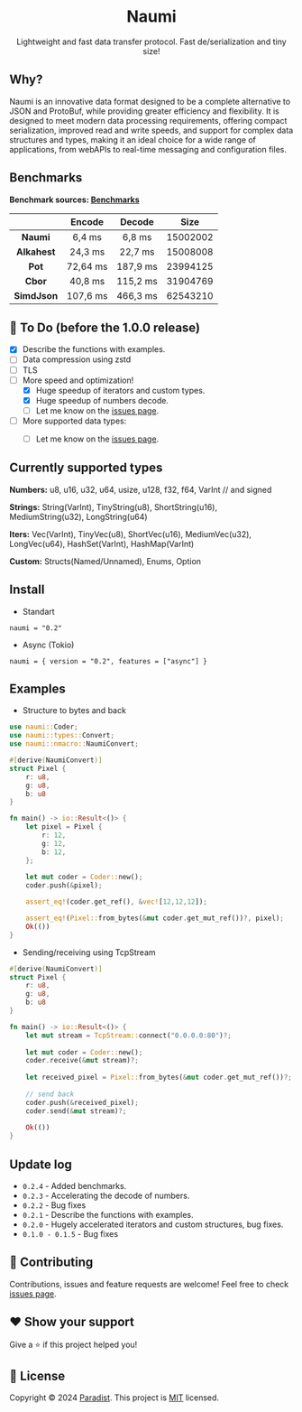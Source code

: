 <h1 align=center>Naumi</h1>
<p align=center>Lightweight and fast data transfer protocol. Fast de/serialization and tiny size!</p>

## Why?

Naumi is an innovative data format designed to be a complete alternative to JSON and ProtoBuf, while providing greater efficiency and flexibility. It is designed to meet modern data processing requirements, offering compact serialization, improved read and write speeds, and support for complex data structures and types, making it an ideal choice for a wide range of applications, from webAPIs to real-time messaging and configuration files.


## Benchmarks
**Benchmark sources: [Benchmarks](https://github.com/Paradist/naumi/tree/main/benchmarks)**

|      | **Encode** | **Decode** | **Size** |
|:------------:|:----------:|:----------:|:--------:|
|   **Naumi**  |   6,4 ms   |   6,8 ms   | 15002002 |
| **Alkahest** |   24,3 ms  |   22,7 ms  | 15008008 |
|    **Pot**   |  72,64 ms  |  187,9 ms  | 23994125 |
|   **Cbor**   |   40,8 ms  |  115,2 ms  | 31904769 |
| **SimdJson** |  107,6 ms  |  466,3 ms  | 62543210 |

## 📝 To Do (before the 1.0.0 release)

- [X] Describe the functions with examples.
- [ ] Data compression using zstd
- [ ] TLS
- [ ] More speed and optimization!
  - [X] Huge speedup of iterators and custom types.
  - [X] Huge speedup of numbers decode.
  - [ ] Let me know on the [issues page](https://github.com/Paradist/naumi/issues).
- [ ] More supported data types:
  - [ ] Let me know on the [issues page](https://github.com/Paradist/naumi/issues).


## Currently supported types

 **Numbers:** u8, u16, u32, u64, usize, u128, f32, f64, VarInt // and signed
 
 **Strings:** String(VarInt), TinyString(u8), ShortString(u16), MediumString(u32), LongString(u64) 
 
 **Iters:** Vec(VarInt), TinyVec(u8), ShortVec(u16), MediumVec(u32), LongVec(u64), HashSet(VarInt), HashMap(VarInt)
 
 **Custom:** Structs(Named/Unnamed), Enums, Option

## Install

* Standart
```
naumi = "0.2"
```

* Async (Tokio)
```
naumi = { version = "0.2", features = ["async"] }
```


## Examples


 * Structure to bytes and back
```rust
use naumi::Coder;
use naumi::types::Convert;
use naumi::nmacro::NaumiConvert;

#[derive(NaumiConvert)]
struct Pixel {
    r: u8,
    g: u8,
    b: u8
}

fn main() -> io::Result<()> {
    let pixel = Pixel {
        r: 12,
        g: 12,
        b: 12,
    };
    
    let mut coder = Coder::new();
    coder.push(&pixel);

    assert_eq!(coder.get_ref(), &vec![12,12,12]);

    assert_eq!(Pixel::from_bytes(&mut coder.get_mut_ref())?, pixel);
    Ok(())
}
```


 * Sending/receiving using TcpStream
```rust
#[derive(NaumiConvert)]
struct Pixel {
    r: u8,
    g: u8,
    b: u8
}

fn main() -> io::Result<()> {
    let mut stream = TcpStream::connect("0.0.0.0:80")?;
    
    let mut coder = Coder::new();
    coder.receive(&mut stream)?;
    
    let received_pixel = Pixel::from_bytes(&mut coder.get_mut_ref())?;
    
    // send back
    coder.push(&received_pixel);
    coder.send(&mut stream)?;
    
    Ok(())
}
```
## Update log

 * `0.2.4` - Added benchmarks.
 * `0.2.3` - Accelerating the decode of numbers.
 * `0.2.2` - Bug fixes
 * `0.2.1` - Describe the functions with examples.
 * `0.2.0` - Hugely accelerated iterators and  custom structures, bug fixes.
 * `0.1.0 - 0.1.5` - Bug fixes


## 🤝 Contributing

Contributions, issues and feature requests are welcome!
Feel free to check [issues page](https://github.com/Paradist/naumi/issues).

## ❤️ Show your support

Give a ⭐️ if this project helped you!

## 📝 License

Copyright © 2024 [Paradist](https://github.com/Paradist).
This project is [MIT](LICENSE) licensed.
